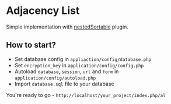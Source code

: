 Adjacency List
==============

Simple implementation with [nestedSortable](http://mjsarfatti.com/sandbox/nestedSortable/) plugin.

How to start?
-------------

- Set database config in ``appliaction/config/database.php``
- Set ``encryption_key`` in ``application/config/config.php``
- Autoload ``database``, ``session``, ``url`` and ``form`` in ``application/config/autoload.php``
- Import ``database.sql`` file to your database

You're ready to go - ``http://localhost/your_project/index.php/al``